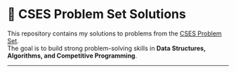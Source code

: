 # 📘 CSES Problem Set Solutions

This repository contains my solutions to problems from the [CSES Problem Set](https://cses.fi/problemset/).  
The goal is to build strong problem-solving skills in **Data Structures, Algorithms, and Competitive Programming**.

---
